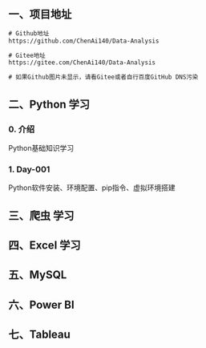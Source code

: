 ## 一、项目地址
```txt
# Github地址
https://github.com/ChenAi140/Data-Analysis

# Gitee地址
https://gitee.com/ChenAi140/Data-Analysis

# 如果Github图片未显示，请看Gitee或者自行百度GitHub DNS污染
```

## 二、Python 学习

### 0. 介绍
Python基础知识学习

### 1. Day-001
Python软件安装、环境配置、pip指令、虚拟环境搭建



## 三、爬虫 学习

## 四、Excel 学习

## 五、MySQL

## 六、Power BI

## 七、Tableau


